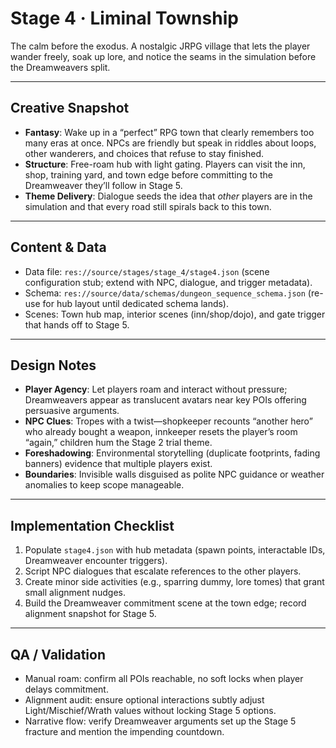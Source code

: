 # Stage 4 · Liminal Township

The calm before the exodus. A nostalgic JRPG village that lets the player wander freely, soak up lore, and notice the seams in the simulation before the Dreamweavers split.

---

## Creative Snapshot

- **Fantasy**: Wake up in a “perfect” RPG town that clearly remembers too many eras at once. NPCs are friendly but speak in riddles about loops, other wanderers, and choices that refuse to stay finished.
- **Structure**: Free-roam hub with light gating. Players can visit the inn, shop, training yard, and town edge before committing to the Dreamweaver they’ll follow in Stage 5.
- **Theme Delivery**: Dialogue seeds the idea that *other* players are in the simulation and that every road still spirals back to this town.

---

## Content & Data

- Data file: `res://source/stages/stage_4/stage4.json` (scene configuration stub; extend with NPC, dialogue, and trigger metadata).
- Schema: `res://source/data/schemas/dungeon_sequence_schema.json` (re-use for hub layout until dedicated schema lands).
- Scenes: Town hub map, interior scenes (inn/shop/dojo), and gate trigger that hands off to Stage 5.

---

## Design Notes

- **Player Agency**: Let players roam and interact without pressure; Dreamweavers appear as translucent avatars near key POIs offering persuasive arguments.
- **NPC Clues**: Tropes with a twist—shopkeeper recounts “another hero” who already bought a weapon, innkeeper resets the player’s room “again,” children hum the Stage 2 trial theme.
- **Foreshadowing**: Environmental storytelling (duplicate footprints, fading banners) evidence that multiple players exist.
- **Boundaries**: Invisible walls disguised as polite NPC guidance or weather anomalies to keep scope manageable.

---

## Implementation Checklist

1. Populate `stage4.json` with hub metadata (spawn points, interactable IDs, Dreamweaver encounter triggers).
2. Script NPC dialogues that escalate references to the other players.
3. Create minor side activities (e.g., sparring dummy, lore tomes) that grant small alignment nudges.
4. Build the Dreamweaver commitment scene at the town edge; record alignment snapshot for Stage 5.

---

## QA / Validation

- Manual roam: confirm all POIs reachable, no soft locks when player delays commitment.
- Alignment audit: ensure optional interactions subtly adjust Light/Mischief/Wrath values without locking Stage 5 options.
- Narrative flow: verify Dreamweaver arguments set up the Stage 5 fracture and mention the impending countdown.
